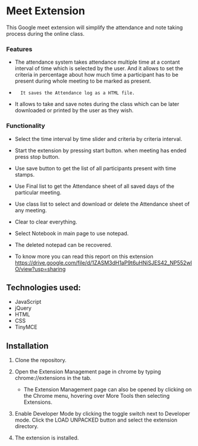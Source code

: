 
# Meet Extension

This Google meet extension will simplify the attendance and note taking process during the online class.


### Features

- 	The attendance system takes attendance multiple time at a contant interval of time which is selected by the user. And it allows to set the criteria in percentage
	about how much time a participant has to be present during whole meeting to be marked as present.
-       It saves the Attendance log as a HTML file.
-	It allows to take and save notes during the class which can be later downloaded or printed by the user as they wish.
### Functionality

- 	Select the time interval by time slider and criteria by criteria interval.
-	Start the extension by pressing start button. when meeting has ended press stop button.
-	Use save button to get the list of all participants present with time stamps.
-	Use Final list to get the Attendance sheet of all saved days of the particular meeting.
-	Use class list to select and download or delete the Attendance sheet of any meeting.
-	Clear to clear everything.
-	Select Notebook in main page to use notepad.
-	The deleted notepad can be recovered.

-	To know more you can read this report on this extension https://drive.google.com/file/d/1ZASM3dH1aP9t6uHNiSJES42_NP552wlO/view?usp=sharing

## Technologies used:

-   JavaScript
-   jQuery
-   HTML
-   CSS
-   TinyMCE

## Installation

1. Clone the repository.
2. Open the Extension Management page in chrome by typing chrome://extensions in the tab.

   - The Extension Management page can also be opened by clicking on the Chrome menu, hovering over More Tools then selecting Extensions.

3. Enable Developer Mode by clicking the toggle switch next to Developer mode.
   Click the LOAD UNPACKED button and select the extension directory.

4. The extension is installed.
